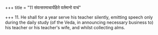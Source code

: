 +++
title = "11 संवत्सरमाचार्यहिते वर्तमानो वाचं"

+++
11. He shall for a year serve his teacher silently, emitting speech only during the daily study (of the Veda, in announcing necessary business to) his teacher or his teacher's wife, and whilst collecting alms.
